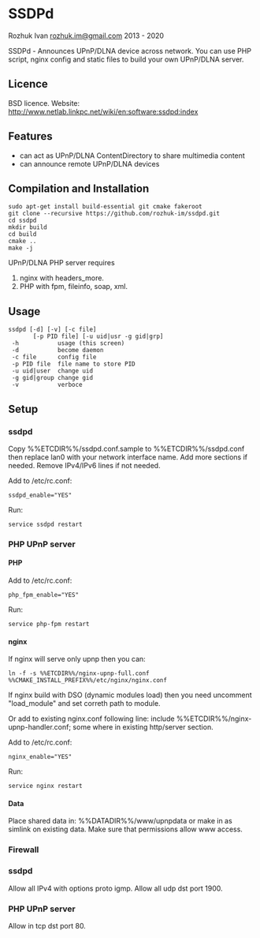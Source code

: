 SSDPd
========
Rozhuk Ivan <rozhuk.im@gmail.com> 2013 - 2020

SSDPd - Announces UPnP/DLNA device across network.
You can use PHP script, nginx config and static files to
build your own UPnP/DLNA server.


## Licence
BSD licence.
Website: http://www.netlab.linkpc.net/wiki/en:software:ssdpd:index


## Features
* can act as UPnP/DLNA ContentDirectory to share multimedia content
* can announce remote UPnP/DLNA devices


## Compilation and Installation
```
sudo apt-get install build-essential git cmake fakeroot
git clone --recursive https://github.com/rozhuk-im/ssdpd.git
cd ssdpd
mkdir build
cd build
cmake ..
make -j
```


UPnP/DLNA PHP server requires
1. nginx with headers_more.
2. PHP with fpm, fileinfo, soap, xml.


## Usage
```
ssdpd [-d] [-v] [-c file]
       [-p PID file] [-u uid|usr -g gid|grp]
 -h           usage (this screen)
 -d           become daemon
 -c file      config file
 -p PID file  file name to store PID
 -u uid|user  change uid
 -g gid|group change gid
 -v           verboce
```


## Setup

### ssdpd
Copy %%ETCDIR%%/ssdpd.conf.sample to %%ETCDIR%%/ssdpd.conf
then replace lan0 with your network interface name.
Add more sections if needed.
Remove IPv4/IPv6 lines if not needed.

Add to /etc/rc.conf:
```
ssdpd_enable="YES"
```

Run:
```
service ssdpd restart
```



### PHP UPnP server

#### PHP
Add to /etc/rc.conf:
```
php_fpm_enable="YES"
```

Run:
```
service php-fpm restart
```


#### nginx
If nginx will serve only upnp then you can:
```
ln -f -s %%ETCDIR%%/nginx-upnp-full.conf %%CMAKE_INSTALL_PREFIX%%/etc/nginx/nginx.conf
```
If nginx build with DSO (dynamic modules load) then you need
uncomment "load_module" and set correth path to module.

Or add to existing nginx.conf following line:
include %%ETCDIR%%/nginx-upnp-handler.conf;
some where in existing http/server section.

Add to /etc/rc.conf:
```
nginx_enable="YES"
```

Run:
```
service nginx restart
```


#### Data
Place shared data in: %%DATADIR%%/www/upnpdata
or make in as simlink on existing data.
Make sure that permissions allow www access.


### Firewall
### ssdpd
Allow all IPv4 with options proto igmp.
Allow all udp dst port 1900.

### PHP UPnP server
Allow in tcp dst port 80.
